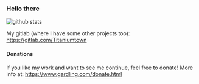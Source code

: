 ### Hello there

![github stats](https://github-readme-stats.vercel.app/api?username=Titaniumtown&show_icons=true&theme=gruvbox)

My gitlab (where I have some other projects too): https://gitlab.com/Titaniumtown

#### Donations
If you like my work and want to see me continue, feel free to donate!
More info at: https://www.gardling.com/donate.html

